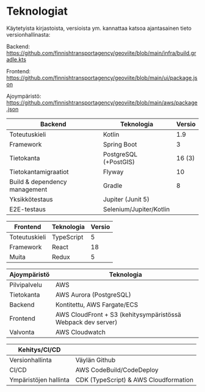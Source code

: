 # Teknologiat

Käytetyista kirjastoista, versioista ym. kannattaa katsoa ajantasainen tieto versionhallinasta:

Backend: https://github.com/finnishtransportagency/geoviite/blob/main/infra/build.gradle.kts

Frontend: https://github.com/finnishtransportagency/geoviite/blob/main/ui/package.json

Ajoympäristö: https://github.com/finnishtransportagency/geoviite/blob/main/aws/package.json

| Backend                       | Teknologia              | Versio |
|-------------------------------|-------------------------|--------|
| Toteutuskieli                 | Kotlin                  | 1.9    |
| Framework                     | Spring Boot             | 3      |
| Tietokanta                    | PostgreSQL (+PostGIS)   | 16 (3) |
| Tietokantamigraatiot          | Flyway                  | 10     |
| Build & dependency management | Gradle                  | 8      |
| Yksikkötestaus                | Jupiter (Junit 5)       |        |
| E2E-testaus                   | Selenium/Jupiter/Kotlin |        |

| Frontend      | Teknologia | Versio |
|---------------|------------|--------|
| Toteutuskieli | TypeScript | 5      |
| Framework     | React      | 18     |
| Muita         | Redux      | 5      |

| Ajoympäristö | Teknologia                                                   |
|--------------|--------------------------------------------------------------|
| Pilvipalvelu | AWS                                                          |
| Tietokanta   | AWS Aurora (PostgreSQL)                                      |
| Backend      | Kontitettu, AWS Fargate/ECS                                  |
| Frontend     | AWS CloudFront + S3 (kehitysympäristössä Webpack dev server) |
| Valvonta     | AWS Cloudwatch                                               |

| Kehitys/CI/CD         |                                       |
|-----------------------|---------------------------------------|
| Versionhallinta       | Väylän Github                         |
| CI/CD                 | AWS CodeBuild/CodeDeploy              |
| Ympäristöjen hallinta | CDK (TypeScript) & AWS Cloudformation |
